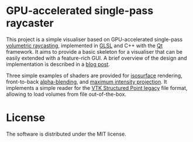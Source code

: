# GPU-accelerated single-pass raycaster

This project is a simple visualiser based on GPU-accelerated single-pass
[volumetric raycasting](https://en.wikipedia.org/wiki/Volume_ray_casting),
implemented in
[GLSL](https://www.khronos.org/opengl/wiki/OpenGL_Shading_Language) and C++
with the [Qt](https://www.qt.io/) framework. It aims to provide a basic
skeleton for a visualiser that can be easily extended with a feature-rich GUI.
A brief overview of the design and implementation is described in a [blog
post](https://martinopilia.com/posts/2018/09/17/volume-raycasting.html).

Three simple examples of shaders are provided for
[isosurface](https://en.wikipedia.org/wiki/Isosurface) rendering, front-to-back
[alpha-blending](https://en.wikipedia.org/wiki/Alpha_compositing), and [maximum
intensity
projection](https://en.wikipedia.org/wiki/Maximum_intensity_projection). It
implements a simple reader for the [VTK Structured Point
legacy](http://www.cs.utah.edu/~ssingla/Research/file-formats.pdf) file format,
allowing to load volumes from file out-of-the-box.


# License

The software is distributed under the MIT license.

